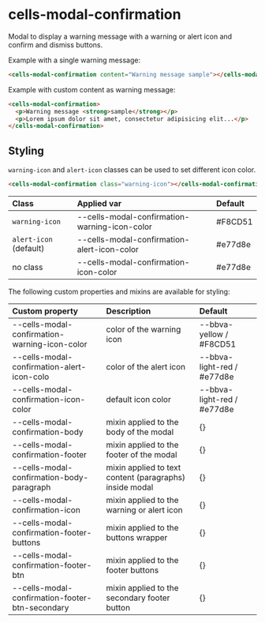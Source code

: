 # cells-modal-confirmation

Modal to display a warning message with a warning or alert icon and confirm and dismiss buttons.

Example with a single warning message:

```html
<cells-modal-confirmation content="Warning message sample"></cells-modal-confirmation>
```

Example with custom content as warning message:

```html
<cells-modal-confirmation>
  <p>Warning message <strong>sample</strong></p>
  <p>Lorem ipsum dolor sit amet, consectetur adipisicing elit...</p>
</cells-modal-confirmation>
```

## Styling

`warning-icon` and `alert-icon` classes can be used to set different icon color.

```html
<cells-modal-confirmation class="warning-icon"></cells-modal-confirmation>
```

| Class | Applied var | Default |
|:------|:------------|:--------|
| `warning-icon` | --cells-modal-confirmation-warning-icon-color | #F8CD51 |
| `alert-icon` (default) | --cells-modal-confirmation-alert-icon-color | #e77d8e |
| no class | --cells-modal-confirmation-icon-color | #e77d8e |

The following custom properties and mixins are available for styling:

| Custom property | Description     | Default        |
|:----------------|:----------------|:---------------|
| --cells-modal-confirmation-warning-icon-color   | color of the warning icon                               | --bbva-yellow / #F8CD51    |
| --cells-modal-confirmation-alert-icon-colo      | color of the alert icon                                 | --bbva-light-red / #e77d8e |
| --cells-modal-confirmation-icon-color           | default icon color                                      | --bbva-light-red / #e77d8e |
| --cells-modal-confirmation-body                 | mixin applied to the body of the modal                  | {} |
| --cells-modal-confirmation-footer               | mixin applied to the footer of the modal                | {} |
| --cells-modal-confirmation-body-paragraph       | mixin applied to text content (paragraphs) inside modal | {} |
| --cells-modal-confirmation-icon                 | mixin applied to the warning or alert icon              | {} |
| --cells-modal-confirmation-footer-buttons       | mixin applied to the buttons wrapper                    | {} |
| --cells-modal-confirmation-footer-btn           | mixin applied to the footer buttons                     | {} |
| --cells-modal-confirmation-footer-btn-secondary | mixin applied to the secondary footer button            | {} |
